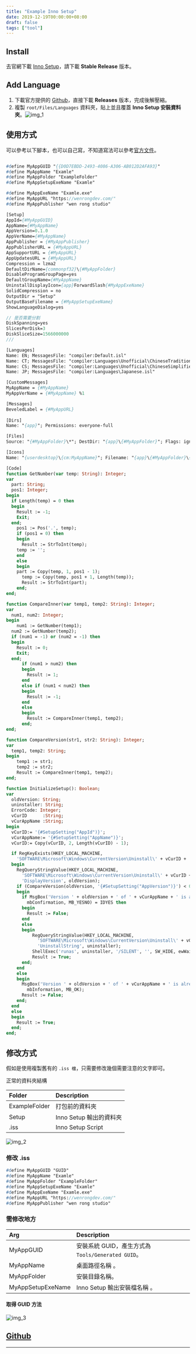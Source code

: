 ```yaml
---
title: "Example Inno Setup"
date: 2019-12-19T00:00:00+08:00
draft: false
tags: ["tool"]
---
```

## Install

去官網下載 [Inno Setup][1]，請下載 **Stable Release** 版本。

## Add Language

1. 下載官方提供的 [Github][2]，直接下載 **Releases** 版本，完成後解壓縮。
2. 複製 `root/Files/Languages` 資料夾，貼上並且覆蓋 **Inno Setup 安裝資料夾**。![img_1]

## 使用方式

可以參考以下腳本，也可以自己寫，不知道寫法可以參考[官方文件][3]。

``` Pascal

#define MyAppGUID "{{D0D7EBDD-2493-4086-A306-AB012D2AFA93}"
#define MyAppName "Examle"
#define MyAppFolder "ExampleFolder"
#define MyAppSetupExeName "Examle"

#define MyAppExeName "Examle.exe"
#define MyAppURL "https://wenrongdev.com/"
#define MyAppPublisher "wen rong studio"

[Setup]
AppId={#MyAppGUID}
AppName={#MyAppName}
AppVersion=0.1.0
AppVerName={#MyAppName}
AppPublisher = {#MyAppPublisher}
AppPublisherURL = {#MyAppURL}
AppSupportURL = {#MyAppURL}
AppUpdatesURL = {#MyAppURL}
Compression = lzma2
DefaultDirName={commonpf32}\{#MyAppFolder}
DisableProgramGroupPage=yes
DefaultGroupName={#MyAppName}
UninstallDisplayIcon={app}ForwardSlash{#MyAppExeName}
SolidCompression = no
OutputDir = "Setup"
OutputBaseFilename = {#MyAppSetupExeName}
ShowLanguageDialog=yes

// 是否需要分割
DiskSpanning=yes
SlicesPerDisk=3
DiskSliceSize=1566000000
///

[Languages]
Name: EN; MessagesFile: "compiler:Default.isl"
Name: CT; MessagesFile: "compiler:Languages\Unofficial\ChineseTraditional.isl"
Name: CS; MessagesFile: "compiler:Languages\Unofficial\ChineseSimplified.isl"
Name: JP; MessagesFile: "compiler:Languages\Japanese.isl"

[CustomMessages]
MyAppName = {#MyAppName}
MyAppVerName = {#MyAppName} %1

[Messages]
BeveledLabel = {#MyAppURL}
  
[Dirs]
Name: "{app}"; Permissions: everyone-full

[Files]
Source: "{#MyAppFolder}\*"; DestDir: "{app}\{#MyAppFolder}"; Flags: ignoreversion recursesubdirs

[Icons]
Name: "{userdesktop}\{cm:MyAppName}"; Filename: "{app}\{#MyAppFolder}\{#MyAppExeName}";

[Code]
function GetNumber(var temp: String): Integer;
var
  part: String;
  pos1: Integer;
begin
  if Length(temp) = 0 then
  begin
    Result := -1;
    Exit;
  end;
    pos1 := Pos('.', temp);
    if (pos1 = 0) then
    begin
      Result := StrToInt(temp);
    temp := '';
    end
    else
    begin
    part := Copy(temp, 1, pos1 - 1);
      temp := Copy(temp, pos1 + 1, Length(temp));
      Result := StrToInt(part);
    end;
end;

function CompareInner(var temp1, temp2: String): Integer;
var
  num1, num2: Integer;
begin
    num1 := GetNumber(temp1);
  num2 := GetNumber(temp2);
  if (num1 = -1) or (num2 = -1) then
  begin
    Result := 0;
    Exit;
  end;
      if (num1 > num2) then
      begin
        Result := 1;
      end
      else if (num1 < num2) then
      begin
        Result := -1;
      end
      else
      begin
        Result := CompareInner(temp1, temp2);
      end;
end;

function CompareVersion(str1, str2: String): Integer;
var
  temp1, temp2: String;
begin
    temp1 := str1;
    temp2 := str2;
    Result := CompareInner(temp1, temp2);
end;

function InitializeSetup(): Boolean;
var
  oldVersion: String;
  uninstaller: String;
  ErrorCode: Integer;
  vCurID      :String;
  vCurAppName :String;
begin
  vCurID:= '{#SetupSetting("AppId")}';
  vCurAppName:= '{#SetupSetting("AppName")}';
  vCurID:= Copy(vCurID, 2, Length(vCurID) - 1);

  if RegKeyExists(HKEY_LOCAL_MACHINE,
    'SOFTWARE\Microsoft\Windows\CurrentVersion\Uninstall\' + vCurID + '_is1') then
  begin
    RegQueryStringValue(HKEY_LOCAL_MACHINE,
      'SOFTWARE\Microsoft\Windows\CurrentVersion\Uninstall\' + vCurID + '_is1',
      'DisplayVersion', oldVersion);
    if (CompareVersion(oldVersion, '{#SetupSetting("AppVersion")}') < 0) then
    begin
      if MsgBox('Version ' + oldVersion + ' of ' + vCurAppName + ' is already installed. Continue to use this old version?',
        mbConfirmation, MB_YESNO) = IDYES then
      begin
        Result := False;
      end
      else
      begin
          RegQueryStringValue(HKEY_LOCAL_MACHINE,
            'SOFTWARE\Microsoft\Windows\CurrentVersion\Uninstall\' + vCurID + '_is1',
            'UninstallString', uninstaller);
          ShellExec('runas', uninstaller, '/SILENT', '', SW_HIDE, ewWaitUntilTerminated, ErrorCode);
          Result := True;
      end;
    end
    else
    begin
      MsgBox('Version ' + oldVersion + ' of ' + vCurAppName + ' is already installed. This installer will exit.',
        mbInformation, MB_OK);
      Result := False;
    end;
  end
  else
  begin
    Result := True;
  end;
end;

```

## 修改方式

假如是使用複製舊有的 `.iss 檔`，只需要修改幾個需要注意的文字即可。

正常的資料夾結構

| Folder      | Description             |
| :---------- | :---------------------- |
| ExampleFolder      | 打包前的資料夾          |
| Setup       | Inno Setup 輸出的資料夾 |
| .iss        | Inno Setup Script       |

![img_2]

### 修改 .iss

``` Pascal
#define MyAppGUID "GUID"
#define MyAppName "Examle"
#define MyAppFolder "ExampleFolder"
#define MyAppSetupExeName "Examle"
#define MyAppExeName "Examle.exe"
#define MyAppURL "https://wenrongdev.com/"
#define MyAppPublisher "wen rong studio"
```

### 需修改地方

| Arg               | Description                                        |
| :---------------- | :------------------------------------------------- |
| MyAppGUID         | 安裝系統 GUID，產生方式為 `Tools/Generated GUID`。 |
| MyAppName         | 桌面路徑名稱  。                                   |
| MyAppFolder       | 安裝目錄名稱。                                     |
| MyAppSetupExeName | Inno Setup 輸出安裝檔名稱 。                       |

#### 取得 GUID 方法

![img_3]

## [Github](https://github.com/Wenrong274/ExampleInnoSetup)

________________________________________________________________________________

[1]:http://www.jrsoftware.org/isinfo.php
[2]:https://github.com/jrsoftware/issrc
[3]:http://www.jrsoftware.org/ishelp/
[img_1]: https://imgur.com/3gD0X18.jpg
[img_2]: https://imgur.com/AXDhz5x.jpg
[img_3]: https://imgur.com/d05PwU1.jpg

